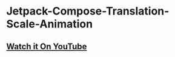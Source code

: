 # Jetpack-Compose-Translation-Scale-Animation

## [Watch it On YouTube](https://youtu.be/6PnP-z7HMas)
